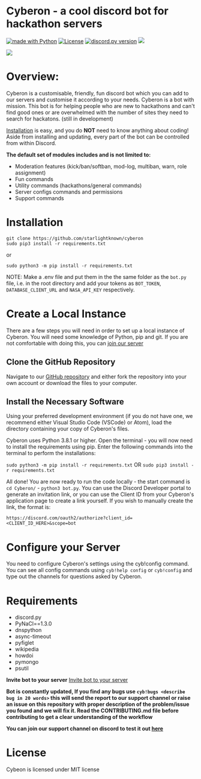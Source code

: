 # Cyberon - a cool discord bot for hackathon servers
<a href="https://www.python.org/"><img src="http://ForTheBadge.com/images/badges/made-with-python.svg" alt="made with Python"></a>
[![License](https://img.shields.io/badge/license-MIT-green)](LICENSE)
<a href="https://github.com/Rapptz/discord.py/releases/tag/v1.5.0"><img src="https://img.shields.io/badge/discord.py-v1.6.0-7289da.svg?style=flat-square" alt="discord.py version"></a>
<a href="http://makeapullrequest.com">
    <img src="https://img.shields.io/badge/PRs-welcome-brightgreen.svg">
  </a>

<img src="https://raw.githubusercontent.com/starlightknown/Cyberon/main/images/call_me_cyb.gif">

# Overview:

Cyberon is a customisable, friendly, fun discord bot which you can add to our servers and customise it according to your needs.
Cyberon is a bot with mission. This bot is for helping people who are new to hackathons and can't find good ones or are overwhelmed with the number of sites 
they need to search for hackatons. (still in development)

[Installation](#installation) is easy, and you do **NOT** need to know anything about coding! Aside
from installing and updating, every part of the bot can be controlled from within Discord.

**The default set of modules includes and is not limited to:**

- Moderation features (kick/ban/softban, mod-log, multiban, warn, role assignment)
- Fun commands
- Utility commands (hackathons/general commands)
- Server configs commands and permissions
- Support commands

# Installation

```
git clone https://github.com/starlightknown/cyberon
sudo pip3 install -r requirements.txt
```
or 
```
sudo python3 -m pip install -r requirements.txt
```  
NOTE: Make a .env file and put them in the the same folder as the `bot.py` file, i.e. in the root directory 
and add your tokens as `BOT_TOKEN`, `DATABASE_CLIENT_URL` and `NASA_API_KEY` respectively.  

# Create a Local Instance

There are a few steps you will need in order to set up a local instance of Cyberon. You will need some knowledge of Python, pip and git. If you are not comfortable with doing this, you can [join our server](https://discord.gg/sTYguvHP8t) 

## Clone the GitHub Repository

Navigate to our [GitHub repository](https://github.com/starlightknown/Cyberon) and either fork the repository into your own account or download the files to your computer.

## Install the Necessary Software

Using your preferred development environment (if you do not have one, we recommend either Visual Studio Code (VSCode) or Atom), load the directory containing your copy of Cyberon's files.

Cyberon uses Python 3.8.1 or higher. Open the terminal - you will now need to install the requirements using pip. Enter the following commands into the terminal to perform the installations:

`sudo python3 -m pip install -r requirements.txt`  OR `sudo pip3 install -r requirements.txt`

All done! You are now ready to run the code locally - the start command is `cd Cyberon/` - `python3 bot.py`. 
You can use the Discord Developer portal to generate an invitation link, or you can use the Client ID from your Cyberon's application page to create a link yourself. If you wish to manually create the link, the format is:

`https://discord.com/oauth2/authorize?client_id=<CLIENT_ID_HERE>&scope=bot`


# Configure your Server

You need to configure Cyberon's settings using the cyb!config command. You can see all config commands using `cyb!help config` or `cyb!config` and type out the channels for questions asked by Cyberon.

# Requirements
- discord.py
- PyNaCl==1.3.0
- dnspython
- async-timeout
- pyfiglet
- wikipedia
- howdoi
- pymongo
- psutil

**Invite bot to your server**
[Invite bot to your server](https://discordapp.com/oauth2/authorize?&client_id=819568634673889341&scope=bot&permissions=8)

**Bot is constantly updated, If you find any bugs use `cyb!bugs <describe bug in 20 words>` this will send the report to our support channel or raise an issue on this repository with proper description of the problem/issue you found and we will fix it. Read the CONTRIBUTING.md file before contributing to get a clear understanding of the workflow**

**You can join our support channel on discord to test it out [here](https://discord.gg/tgaRPHaVKX)**

# License

Cybeon is licensed under MIT license



